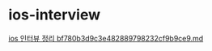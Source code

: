 # ios-interview

[ios 인터뷰 정리 bf780b3d9c3e482889798232cf9b9ce9.md](https://github.com/Jamminssssss/ios-interview/files/11574835/ios.bf780b3d9c3e482889798232cf9b9ce9.md)
